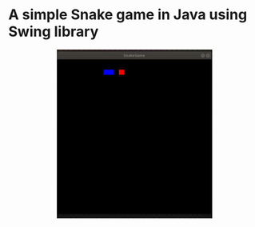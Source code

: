 # A simple Snake game in Java using Swing library

<p align="center">
  <img width="311" height="338" src="https://raw.githubusercontent.com/przemo166/SnakeGame/master/github_images/2.gif">
</p>

